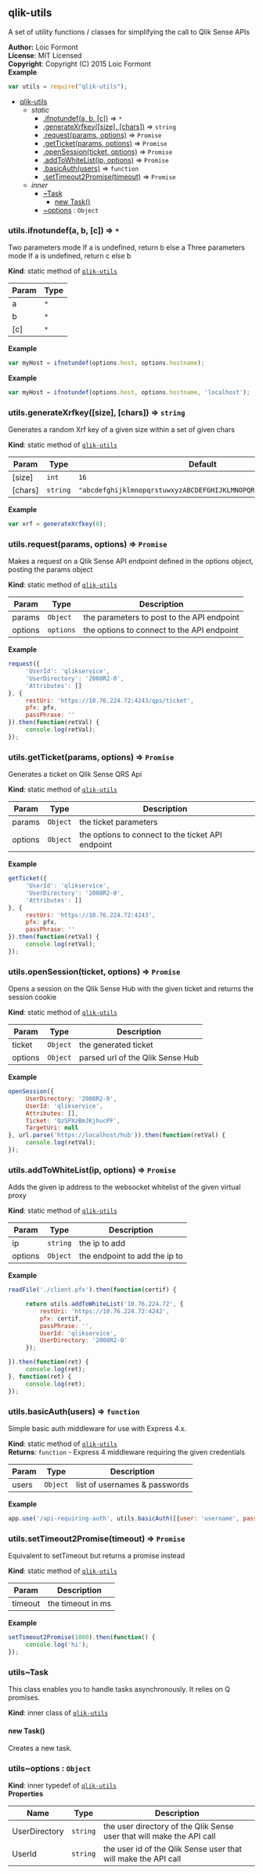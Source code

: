 <a name="module_qlik-utils"></a>
## qlik-utils
A set of utility functions / classes for simplifying the call to Qlik Sense APIs

**Author:** Loic Formont  
**License**: MIT Licensed  
**Copyright**: Copyright (C) 2015 Loic Formont  
**Example**  
```js
var utils = require("qlik-utils");
```

* [qlik-utils](#module_qlik-utils)
  * _static_
    * [.ifnotundef(a, b, [c])](#module_qlik-utils.ifnotundef) ⇒ <code>\*</code>
    * [.generateXrfkey([size], [chars])](#module_qlik-utils.generateXrfkey) ⇒ <code>string</code>
    * [.request(params, options)](#module_qlik-utils.request) ⇒ <code>Promise</code>
    * [.getTicket(params, options)](#module_qlik-utils.getTicket) ⇒ <code>Promise</code>
    * [.openSession(ticket, options)](#module_qlik-utils.openSession) ⇒ <code>Promise</code>
    * [.addToWhiteList(ip, options)](#module_qlik-utils.addToWhiteList) ⇒ <code>Promise</code>
    * [.basicAuth(users)](#module_qlik-utils.basicAuth) ⇒ <code>function</code>
    * [.setTimeout2Promise(timeout)](#module_qlik-utils.setTimeout2Promise) ⇒ <code>Promise</code>
  * _inner_
    * [~Task](#module_qlik-utils..Task)
      * [new Task()](#new_module_qlik-utils..Task_new)
    * [~options](#module_qlik-utils..options) : <code>Object</code>

<a name="module_qlik-utils.ifnotundef"></a>
### utils.ifnotundef(a, b, [c]) ⇒ <code>\*</code>
Two parameters mode If a is undefined, return b else aThree parameters mode If a is undefined, return c else b

**Kind**: static method of <code>[qlik-utils](#module_qlik-utils)</code>  

| Param | Type |
| --- | --- |
| a | <code>\*</code> | 
| b | <code>\*</code> | 
| [c] | <code>\*</code> | 

**Example**  
```js
var myHost = ifnotundef(options.host, options.hostname);
```
**Example**  
```js
var myHost = ifnotundef(options.host, options.hostname, 'localhost');
```
<a name="module_qlik-utils.generateXrfkey"></a>
### utils.generateXrfkey([size], [chars]) ⇒ <code>string</code>
Generates a random Xrf key of a given size within a set of given chars

**Kind**: static method of <code>[qlik-utils](#module_qlik-utils)</code>  

| Param | Type | Default |
| --- | --- | --- |
| [size] | <code>int</code> | <code>16</code> | 
| [chars] | <code>string</code> | <code>&quot;abcdefghijklmnopqrstuwxyzABCDEFGHIJKLMNOPQRSTUWXYZ0123456789&quot;</code> | 

**Example**  
```js
var xrf = generateXrfkey(8);
```
<a name="module_qlik-utils.request"></a>
### utils.request(params, options) ⇒ <code>Promise</code>
Makes a request on a Qlik Sense API endpoint defined in the options object, posting the params object

**Kind**: static method of <code>[qlik-utils](#module_qlik-utils)</code>  

| Param | Type | Description |
| --- | --- | --- |
| params | <code>Object</code> | the parameters to post to the API endpoint |
| options | <code>options</code> | the options to connect to the API endpoint |

**Example**  
```js
request({     'UserId': 'qlikservice',     'UserDirectory': '2008R2-0',     'Attributes': []}, {     restUri: 'https://10.76.224.72:4243/qps/ticket',     pfx: pfx,     passPhrase: ''}).then(function(retVal) {     console.log(retVal);});
```
<a name="module_qlik-utils.getTicket"></a>
### utils.getTicket(params, options) ⇒ <code>Promise</code>
Generates a ticket on Qlik Sense QRS Api

**Kind**: static method of <code>[qlik-utils](#module_qlik-utils)</code>  

| Param | Type | Description |
| --- | --- | --- |
| params | <code>Object</code> | the ticket parameters |
| options | <code>Object</code> | the options to connect to the ticket API endpoint |

**Example**  
```js
getTicket({     'UserId': 'qlikservice',     'UserDirectory': '2008R2-0',     'Attributes': []}, {     restUri: 'https://10.76.224.72:4243',     pfx: pfx,     passPhrase: ''}).then(function(retVal) {     console.log(retVal);});
```
<a name="module_qlik-utils.openSession"></a>
### utils.openSession(ticket, options) ⇒ <code>Promise</code>
Opens a session on the Qlik Sense Hub with the given ticket and returns the session cookie

**Kind**: static method of <code>[qlik-utils](#module_qlik-utils)</code>  

| Param | Type | Description |
| --- | --- | --- |
| ticket | <code>Object</code> | the generated ticket |
| options | <code>Object</code> | parsed url of the Qlik Sense Hub |

**Example**  
```js
openSession({     UserDirectory: '2008R2-0',     UserId: 'qlikservice',     Attributes: [],     Ticket: 'QzSPXzBmJKjhucPF',     TargetUri: null}, url.parse('https://localhost/hub')).then(function(retVal) {     console.log(retVal);});
```
<a name="module_qlik-utils.addToWhiteList"></a>
### utils.addToWhiteList(ip, options) ⇒ <code>Promise</code>
Adds the given ip address to the websocket whitelist of the given virtual proxy

**Kind**: static method of <code>[qlik-utils](#module_qlik-utils)</code>  

| Param | Type | Description |
| --- | --- | --- |
| ip | <code>string</code> | the ip to add |
| options | <code>Object</code> | the endpoint to add the ip to |

**Example**  
```js
readFile('./client.pfx').then(function(certif) {     return utils.addToWhiteList('10.76.224.72', {         restUri: 'https://10.76.224.72:4242',         pfx: certif,         passPhrase: '',         UserId: 'qlikservice',         UserDirectory: '2008R2-0'     });}).then(function(ret) {     console.log(ret);}, function(ret) {     console.log(ret);});
```
<a name="module_qlik-utils.basicAuth"></a>
### utils.basicAuth(users) ⇒ <code>function</code>
Simple basic auth middleware for use with Express 4.x.

**Kind**: static method of <code>[qlik-utils](#module_qlik-utils)</code>  
**Returns**: <code>function</code> - Express 4 middleware requiring the given credentials  

| Param | Type | Description |
| --- | --- | --- |
| users | <code>Object</code> | list of usernames & passwords |

**Example**  
```js
app.use('/api-requiring-auth', utils.basicAuth([{user: 'username', pass: 'password'}]));
```
<a name="module_qlik-utils.setTimeout2Promise"></a>
### utils.setTimeout2Promise(timeout) ⇒ <code>Promise</code>
Equivalent to setTimeout but returns a promise instead

**Kind**: static method of <code>[qlik-utils](#module_qlik-utils)</code>  

| Param | Description |
| --- | --- |
| timeout | the timeout in ms |

**Example**  
```js
setTimeout2Promise(1000).then(function() {     console.log('hi');});
```
<a name="module_qlik-utils..Task"></a>
### utils~Task
This class enables you to handle tasks asynchronously. It relies on Q promises.

**Kind**: inner class of <code>[qlik-utils](#module_qlik-utils)</code>  
<a name="new_module_qlik-utils..Task_new"></a>
#### new Task()
Creates a new task.

<a name="module_qlik-utils..options"></a>
### utils~options : <code>Object</code>
**Kind**: inner typedef of <code>[qlik-utils](#module_qlik-utils)</code>  
**Properties**

| Name | Type | Description |
| --- | --- | --- |
| UserDirectory | <code>string</code> | the user directory of the Qlik Sense user that will make the API call |
| UserId | <code>string</code> | the user id of the Qlik Sense user that will make the API call |

